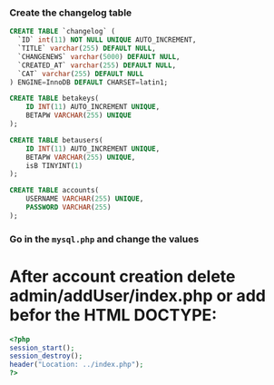 ### Create the changelog table

```sql
CREATE TABLE `changelog` (
  `ID` int(11) NOT NULL UNIQUE AUTO_INCREMENT,
  `TITLE` varchar(255) DEFAULT NULL,
  `CHANGENEWS` varchar(5000) DEFAULT NULL,
  `CREATED_AT` varchar(255) DEFAULT NULL,
  `CAT` varchar(255) DEFAULT NULL
) ENGINE=InnoDB DEFAULT CHARSET=latin1;
```

```sql
CREATE TABLE betakeys(
    ID INT(11) AUTO_INCREMENT UNIQUE,
    BETAPW VARCHAR(255) UNIQUE
);
```

```sql
CREATE TABLE betausers(
    ID INT(11) AUTO_INCREMENT UNIQUE,
    BETAPW VARCHAR(255) UNIQUE,
    isB TINYINT(1)
);
```

```sql
CREATE TABLE accounts(
    USERNAME VARCHAR(255) UNIQUE,
    PASSWORD VARCHAR(255)
);
```

### Go in the `mysql.php` and change the values
# After account creation delete admin/addUser/index.php or add befor the HTML DOCTYPE:
```php
<?php
session_start();
session_destroy();
header("Location: ../index.php");
?>
```
